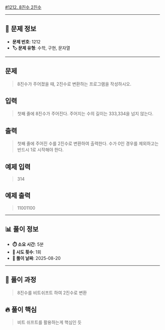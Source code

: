 [#1212. 8진수 2진수](https://www.acmicpc.net/problem/1212)
<img src="https://static.solved.ac/tier_small/4.svg" width="16" height="16">

---

## 📍 문제 정보

- **문제 번호**: 1212
- **🏷️ 문제 유형**: 수학, 구현, 문자열

---

## 문제

> 8진수가 주어졌을 때, 2진수로 변환하는 프로그램을 작성하시오.

## 입력

> 첫째 줄에 8진수가 주어진다. 주어지는 수의 길이는 333,334을 넘지 않는다.

## 출력

> 첫째 줄에 주어진 수를 2진수로 변환하여 출력한다. 수가 0인 경우를 제외하고는 반드시 1로 시작해야 한다.

## 예제 입력

> 314

## 예제 출력

> 11001100

---

## 📊 풀이 정보

- **⏱️ 소요 시간**: 5분
- **🔄 시도 횟수**: 1회
- **📅 풀이 날짜**: 2025-08-20

---

## 💭 풀이 과정

> 8진수를 비트쉬프트 하여 2진수로 변환

## 🔥 풀이 핵심

> 비트 쉬프트를 활용하는게 핵심인 듯
